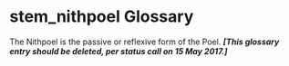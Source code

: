 # stem_nithpoel Glossary
The Nithpoel is the passive or reflexive form of the Poel.
***[This glossary entry should be deleted, per status call on 15 May 2017.]***